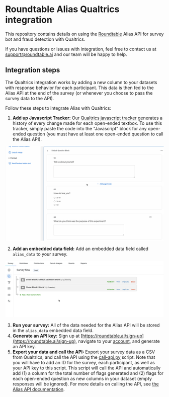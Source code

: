 # Roundtable Alias Qualtrics integration

This repository contains details on using the [Roundtable](https://roundtable.ai) Alias API for survey bot and fraud detection with Qualtrics.

If you have questions or issues with integration, feel free to contact us at [support@roundtable.ai](mailto:support@roundtable.ai) and our team will be happy to help.

## Integration steps

The Qualtrics integration works by adding a new column to your datasets with response behavior for each participant. This data is then fed to the Alias API at the end of the survey (or whenever you choose to pass the survey data to the API).

Follow these steps to integrate Alias with Qualtrics:

1. **Add up Javascript Tracker:** Our [Qualtrics javascript tracker](qualtrics-tracker.js) generates a history of every change made for each open-ended textbox. To use this tracker, simply paste the code into the "Javascript" block for any open-ended question (you must have at least one open-ended question to call the Alias API).

![Javascript tracker animation](gifs/js-tracker.gif)

2. **Add an embedded data field:** Add an embedded data field called `alias_data` to your survey.

![Javascript tracker animation](gifs/embedded-data.gif)

3. **Run your survey:** All of the data needed for the Alias API will be stored in the `alias_data` embedded data field.
4. **Generate an API key:** Sign up at [https://roundtable.ai/sign-up](https://roundtable.ai/sign-up), navigate to your [account](https://roundtable.ai/account), and generate an API key.
5. **Export your data and call the API:** Export your survey data as a CSV from Qualtrics, and call the API using the [call-api.py](call-api.py) script. Note that you will have to add an ID for the survey, each participant, as well as your API key to this script. This script will call the API and automatically add (1) a column for the total number of flags generated and (2) flags for each open-ended question as new columns in your dataset (empty responses will be ignored). For more details on calling the API, see [the Alias API documentation](https://github.com/roundtableAI/alias-api).